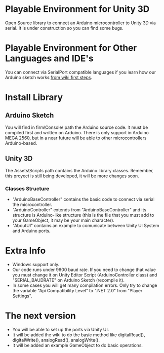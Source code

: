 # Playable Environment for Unity 3D
Open Source library to connect an Arduino microcontroller to Unity 3D via serial.
It is under construction so you can find some bugs.

# Playable Environment for Other Languages and IDE's
You can connect via SerialPort compatible languages if you learn how our Arduino sketch works [from wiki first steps](https://github.com/TheKing007/Playable-Environment/wiki/First-Steps).

# Install Library

## Arduino Sketch
You will find in firm\Console\ path the Arduino source code. It must be compiled first and written on Arduino. There is only support
in Arduino MEGA 2560, but in a near future will be able to other microcontrollers Arduino-based.

## Unity 3D
The Assets\Scripts path contains the Arduino library classes. Remember, this proyect is still being developed,
it will be more changes soon.

### Classes Structure
* "ArduinoBaseController" contains the basic code to connect via serial the microcontroller.
* "ArduinoController" extends from "ArduinoBaseController" and its structure is Arduino-like structure (this is the file that you must add to your GameObject, it may be your main character).
* "AboutUI" contains an example to comunicate between Unity UI System and Arduino ports.

# Extra Info
* Windows support only.
* Our code runs under 9600 baud rate. If you need to change that value you must change it on Unity Editor Script (ArduinoController class) and "SERIAL_BAUDRATE" on Arduino Sketch (recompile it).
* In some cases you will get many compilation errors. Only try to change the variable "Api Compatibility Level" to ".NET 2.0" from "Player Settings".

# The next version
* You will be able to set up the ports via Unity UI.
* It will be added the wiki to do the basic method like digitalRead(), digitalWrite(), analogRead(), analogWrite().
* It will be added an example GameObject to do basic operations.

